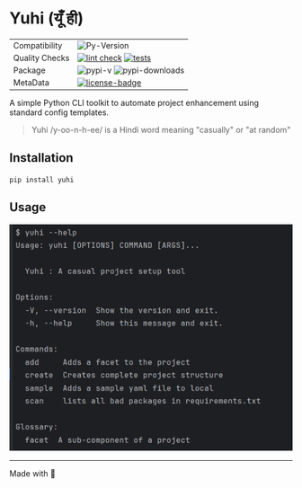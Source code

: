 # Yuhi (यूँ ही)

|                |                                                              |
|----------------|--------------------------------------------------------------|
| Compatibility  | ![Py-Version]                                                |
| Quality Checks | [![lint check][precommit-badge]]() [![tests][tests-badge]]() |
| Package        | ![pypi-v] ![pypi-downloads]                                  |
| MetaData       | [![license-badge]][license]                                  |                                                                                                                                                                                           

A simple Python CLI toolkit to automate project enhancement using standard config templates.
> Yuhi /y-oo-n-h-ee/ is a Hindi word meaning "casually" or "at random"

## Installation

```
pip install yuhi
```

## Usage

![help_txt](extras/help_txt.png)


---
Made with 💚

[precommit-badge]: https://github.com/rsb-23/yuhi/actions/workflows/code-lint.yml/badge.svg
[tests-badge]: https://github.com/rsb-23/yuhi/actions/workflows/code-test.yml/badge.svg
[license]: https://github.com/rsb-23/yuhi/blob/main/LICENSE
[license-badge]: https://img.shields.io/badge/License-MIT-blue.svg
[pypi-downloads]: https://img.shields.io/pypi/dm/yuhi?label=Downloads
[pypi-v]: https://img.shields.io/pypi/v/yuhi?label=latest
[py-version]: https://img.shields.io/pypi/pyversions/yuhi
